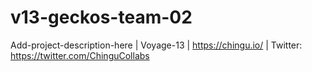 # v13-geckos-team-02
Add-project-description-here | Voyage-13 | https://chingu.io/ | Twitter: https://twitter.com/ChinguCollabs
